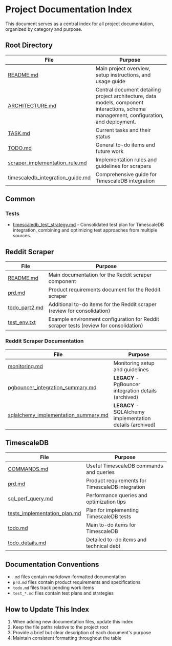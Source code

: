 # Project Documentation Index

This document serves as a central index for all project documentation, organized by category and purpose.

## Root Directory

| File | Purpose |
|------|---------|
| [README.md](./README.md) | Main project overview, setup instructions, and usage guide |
| [ARCHITECTURE.md](./ARCHITECTURE.md) | Central document detailing project architecture, data models, component interactions, schema management, configuration, and deployment. |
| [TASK.md](./TASK.md) | Current tasks and their status |
| [TODO.md](./TODO.md) | General to-do items and future work |
| [scraper_implementation_rule.md](./scraper_implementation_rule.md) | Implementation rules and guidelines for scrapers |
| [timescaledb_integration_guide.md](./timescaledb_integration_guide.md) | Comprehensive guide for TimescaleDB integration |

## Common

### Tests
- [timescaledb_test_strategy.md](./common/tests/timescaledb_test_strategy.md) - Consolidated test plan for TimescaleDB integration, combining and optimizing test approaches from multiple sources.

## Reddit Scraper

| File | Purpose |
|------|---------|
| [README.md](./reddit_scraper/README.md) | Main documentation for the Reddit scraper component |
| [prd.md](./reddit_scraper/prd.md) | Product requirements document for the Reddit scraper |
| [todo_part2.md](./reddit_scraper/todo_part2.md) | Additional to-do items for the Reddit scraper (review for consolidation) |
| [test_env.txt](./reddit_scraper/test_env.txt) | Example environment configuration for Reddit scraper tests (review for consolidation) |

### Reddit Scraper Documentation

| File | Purpose |
|------|---------|
| [monitoring.md](./reddit_scraper/docs/monitoring.md) | Monitoring setup and guidelines |
| [pgbouncer_integration_summary.md](./reddit_scraper/docs/pgbouncer_integration_summary.md) | **LEGACY** - PgBouncer integration details (archived) |
| [sqlalchemy_implementation_summary.md](./reddit_scraper/docs/sqlalchemy_implementation_summary.md) | **LEGACY** - SQLAlchemy implementation details (archived) |

## TimescaleDB

| File | Purpose |
|------|---------|
| [COMMANDS.md](./timescaledb/COMMANDS.md) | Useful TimescaleDB commands and queries |
| [prd.md](./timescaledb/prd.md) | Product requirements for TimescaleDB integration |
| [sql_perf_query.md](./timescaledb/sql_perf_query.md) | Performance queries and optimization tips |
| [tests_implementation_plan.md](./timescaledb/tests_implementation_plan.md) | Plan for implementing TimescaleDB tests |
| [todo.md](./timescaledb/todo.md) | Main to-do items for TimescaleDB |
| [todo_details.md](./timescaledb/todo_details.md) | Detailed to-do items and technical debt |

## Documentation Conventions

- `.md` files contain markdown-formatted documentation
- `prd.md` files contain product requirements and specifications
- `todo.md` files track pending work items
- `test_*.md` files contain test plans and strategies

## How to Update This Index

1. When adding new documentation files, update this index
2. Keep the file paths relative to the project root
3. Provide a brief but clear description of each document's purpose
4. Maintain consistent formatting throughout the table
